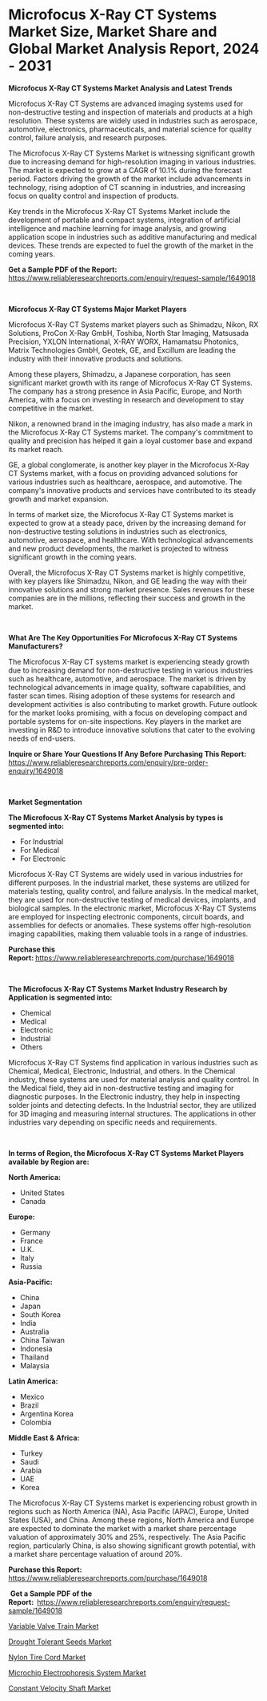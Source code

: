 <p><h1>Microfocus X-Ray CT Systems Market Size, Market Share and Global Market Analysis Report, 2024 - 2031</h1></p><p><strong>Microfocus X-Ray CT Systems Market Analysis and Latest Trends</strong></p>
<p><p>Microfocus X-Ray CT Systems are advanced imaging systems used for non-destructive testing and inspection of materials and products at a high resolution. These systems are widely used in industries such as aerospace, automotive, electronics, pharmaceuticals, and material science for quality control, failure analysis, and research purposes.</p><p>The Microfocus X-Ray CT Systems Market is witnessing significant growth due to increasing demand for high-resolution imaging in various industries. The market is expected to grow at a CAGR of 10.1% during the forecast period. Factors driving the growth of the market include advancements in technology, rising adoption of CT scanning in industries, and increasing focus on quality control and inspection of products.</p><p>Key trends in the Microfocus X-Ray CT Systems Market include the development of portable and compact systems, integration of artificial intelligence and machine learning for image analysis, and growing application scope in industries such as additive manufacturing and medical devices. These trends are expected to fuel the growth of the market in the coming years.</p></p>
<p><strong>Get a Sample PDF of the Report:&nbsp;</strong> <a href="https://www.reliableresearchreports.com/enquiry/request-sample/1649018">https://www.reliableresearchreports.com/enquiry/request-sample/1649018</a></p>
<p>&nbsp;</p>
<p><strong>Microfocus X-Ray CT Systems Major Market Players</strong></p>
<p><p>Microfocus X-Ray CT Systems market players such as Shimadzu, Nikon, RX Solutions, ProCon X-Ray GmbH, Toshiba, North Star Imaging, Matsusada Precision, YXLON International, X-RAY WORX, Hamamatsu Photonics, Matrix Technologies GmbH, Geotek, GE, and Excillum are leading the industry with their innovative products and solutions.</p><p>Among these players, Shimadzu, a Japanese corporation, has seen significant market growth with its range of Microfocus X-Ray CT Systems. The company has a strong presence in Asia Pacific, Europe, and North America, with a focus on investing in research and development to stay competitive in the market.</p><p>Nikon, a renowned brand in the imaging industry, has also made a mark in the Microfocus X-Ray CT Systems market. The company's commitment to quality and precision has helped it gain a loyal customer base and expand its market reach.</p><p>GE, a global conglomerate, is another key player in the Microfocus X-Ray CT Systems market, with a focus on providing advanced solutions for various industries such as healthcare, aerospace, and automotive. The company's innovative products and services have contributed to its steady growth and market expansion.</p><p>In terms of market size, the Microfocus X-Ray CT Systems market is expected to grow at a steady pace, driven by the increasing demand for non-destructive testing solutions in industries such as electronics, automotive, aerospace, and healthcare. With technological advancements and new product developments, the market is projected to witness significant growth in the coming years.</p><p>Overall, the Microfocus X-Ray CT Systems market is highly competitive, with key players like Shimadzu, Nikon, and GE leading the way with their innovative solutions and strong market presence. Sales revenues for these companies are in the millions, reflecting their success and growth in the market.</p></p>
<p>&nbsp;</p>
<p><strong>What Are The Key Opportunities For Microfocus X-Ray CT Systems Manufacturers?</strong></p>
<p><p>The Microfocus X-Ray CT systems market is experiencing steady growth due to increasing demand for non-destructive testing in various industries such as healthcare, automotive, and aerospace. The market is driven by technological advancements in image quality, software capabilities, and faster scan times. Rising adoption of these systems for research and development activities is also contributing to market growth. Future outlook for the market looks promising, with a focus on developing compact and portable systems for on-site inspections. Key players in the market are investing in R&D to introduce innovative solutions that cater to the evolving needs of end-users.</p></p>
<p><strong>Inquire or Share Your Questions If Any Before Purchasing This Report:</strong> <a href="https://www.reliableresearchreports.com/enquiry/pre-order-enquiry/1649018">https://www.reliableresearchreports.com/enquiry/pre-order-enquiry/1649018</a></p>
<p>&nbsp;</p>
<p><strong>Market Segmentation</strong></p>
<p><strong>The Microfocus X-Ray CT Systems Market Analysis by types is segmented into:</strong></p>
<p><ul><li>For Industrial</li><li>For Medical</li><li>For Electronic</li></ul></p>
<p><p>Microfocus X-Ray CT Systems are widely used in various industries for different purposes. In the industrial market, these systems are utilized for materials testing, quality control, and failure analysis. In the medical market, they are used for non-destructive testing of medical devices, implants, and biological samples. In the electronic market, Microfocus X-Ray CT Systems are employed for inspecting electronic components, circuit boards, and assemblies for defects or anomalies. These systems offer high-resolution imaging capabilities, making them valuable tools in a range of industries.</p></p>
<p><strong>Purchase this Report:&nbsp;</strong><a href="https://www.reliableresearchreports.com/purchase/1649018">https://www.reliableresearchreports.com/purchase/1649018</a></p>
<p>&nbsp;</p>
<p><strong>The Microfocus X-Ray CT Systems Market Industry Research by Application is segmented into:</strong></p>
<p><ul><li>Chemical</li><li>Medical</li><li>Electronic</li><li>Industrial</li><li>Others</li></ul></p>
<p><p>Microfocus X-Ray CT Systems find application in various industries such as Chemical, Medical, Electronic, Industrial, and others. In the Chemical industry, these systems are used for material analysis and quality control. In the Medical field, they aid in non-destructive testing and imaging for diagnostic purposes. In the Electronic industry, they help in inspecting solder joints and detecting defects. In the Industrial sector, they are utilized for 3D imaging and measuring internal structures. The applications in other industries vary depending on specific needs and requirements.</p></p>
<p>&nbsp;</p>
<p><strong>In terms of Region, the Microfocus X-Ray CT Systems Market Players available by Region are:</strong></p>
<p>
    <p> <strong> North America: </strong>
        <ul>
            <li>United States</li>
            <li>Canada</li>
        </ul>
        </p> 
    <p> <strong> Europe: </strong>
        <ul>
            <li>Germany</li>
            <li>France</li>
            <li>U.K.</li>
            <li>Italy</li>
            <li>Russia</li>
        </ul>
        </p> 
    <p> <strong> Asia-Pacific: </strong>
        <ul>
            <li>China</li>
            <li>Japan</li>
            <li>South Korea</li>
            <li>India</li>
            <li>Australia</li>
            <li>China Taiwan</li>
            <li>Indonesia</li>
            <li>Thailand</li>
            <li>Malaysia</li>
        </ul>
        </p> 
    <p> <strong> Latin America: </strong>
        <ul>
            <li>Mexico</li>
            <li>Brazil</li>
            <li>Argentina Korea</li>
            <li>Colombia</li>
        </ul>
        </p> 
    <p> <strong> Middle East & Africa: </strong>
        <ul>
            <li>Turkey</li>
            <li>Saudi</li>
            <li>Arabia</li>
            <li>UAE</li>
            <li>Korea</li>
        </ul>
    </p>
    </p>
<p><p>The Microfocus X-Ray CT Systems market is experiencing robust growth in regions such as North America (NA), Asia Pacific (APAC), Europe, United States (USA), and China. Among these regions, North America and Europe are expected to dominate the market with a market share percentage valuation of approximately 30% and 25%, respectively. The Asia Pacific region, particularly China, is also showing significant growth potential, with a market share percentage valuation of around 20%.</p></p>
<p><strong>Purchase this Report: </strong><a href="https://www.reliableresearchreports.com/purchase/1649018">https://www.reliableresearchreports.com/purchase/1649018</a></p>
<p>&nbsp;<strong>Get a Sample PDF of the Report:&nbsp;&nbsp;</strong><a href="https://www.reliableresearchreports.com/enquiry/request-sample/1649018">https://www.reliableresearchreports.com/enquiry/request-sample/1649018</a></p>
<p><strong></strong></p>
<p><p><a href="https://medium.com/@henryprice766/variable-valve-train-market-share-evolution-and-market-growth-trends-2024-2031-a78cfaae3e8a">Variable Valve Train Market</a></p><p><a href="https://medium.com/@fernjenkins4565/analyzing-drought-tolerant-seeds-market-global-industry-perspective-and-forecast-2024-to-2031-1d61d098ed72">Drought Tolerant Seeds Market</a></p><p><a href="https://medium.com/@petrajones35/nylon-tire-cord-market-exploring-market-share-market-trends-and-future-growth-1060228ef20d">Nylon Tire Cord Market</a></p><p><a href="https://github.com/arionmp/Market-Research-Report-List-2/blob/main/microchip-electrophoresis-system-market.md">Microchip Electrophoresis System Market</a></p><p><a href="https://medium.com/@henryprice766/decoding-constant-velocity-shaft-market-metrics-market-share-trends-and-growth-patterns-4060a6edbb2d">Constant Velocity Shaft Market</a></p></p>